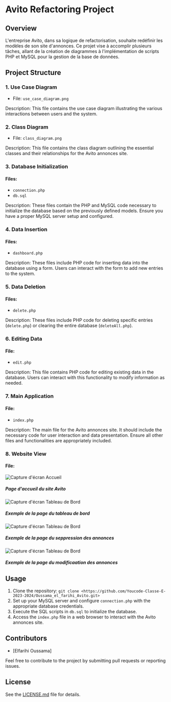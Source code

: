 # Avito Refactoring Project

## Overview

L'entreprise Avito, dans sa logique de refactorisation, souhaite redéfinir les modèles de son site d'annonces. Ce projet vise à accomplir plusieurs tâches, allant de la création de diagrammes à l'implémentation de scripts PHP et MySQL pour la gestion de la base de données.

## Project Structure

### 1. Use Case Diagram

- File: `use_case_diagram.png`

Description: This file contains the use case diagram illustrating the various interactions between users and the system.

### 2. Class Diagram

- File: `class_diagram.png`

Description: This file contains the class diagram outlining the essential classes and their relationships for the Avito annonces site.

### 3. Database Initialization

#### Files:

- `connection.php`
- `db.sql`

Description: These files contain the PHP and MySQL code necessary to initialize the database based on the previously defined models. Ensure you have a proper MySQL server setup and configured.

### 4. Data Insertion

#### Files:

- `dashboard.php`

Description: These files include PHP code for inserting data into the database using a form. Users can interact with the form to add new entries to the system.


### 5. Data Deletion

#### Files:

- `delete.php`

Description: These files include PHP code for deleting specific entries (`delete.php`) or clearing the entire database (`deleteAll.php`).


### 6. Editing Data

#### File:

- `edit.php`

Description: This file contains PHP code for editing existing data in the database. Users can interact with this functionality to modify information as needed.

### 7. Main Application

#### File:

- `index.php`

Description: The main file for the Avito annonces site. It should include the necessary code for user interaction and data presentation. Ensure all other files and functionalities are appropriately included.

### 8. Website View

#### File:

![Capture d'écran Accueil](screenshot/index.jpeg)
##### Page d'accueil du site Avito

![Capture d'écran Tableau de Bord](screenshot/dashboard.jpeg)
##### Exemple de la page du tableau de bord

![Capture d'écran Tableau de Bord](screenshot/delete.jpeg)
##### Exemple de la page du seppression des annonces

![Capture d'écran Tableau de Bord](screenshot/edit.jpeg)
##### Exemple de la page du modificaation des annonces

## Usage

1. Clone the repository: `git clone <https://github.com/Youcode-Classe-E-2023-2024/Oussama_el_farihi_Avito.git>`
2. Set up your MySQL server and configure `connection.php` with the appropriate database credentials.
3. Execute the SQL scripts in `db.sql` to initialize the database.
4. Access the `index.php` file in a web browser to interact with the Avito annonces site.

## Contributors

- [Elfarihi Oussama]

Feel free to contribute to the project by submitting pull requests or reporting issues.

## License

See the [LICENSE.md](LICENSE.md) file for details.

